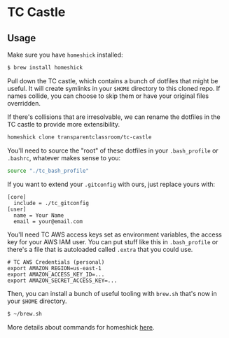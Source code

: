 # TC Castle

## Usage

Make sure you have `homeshick` installed:

```bash
$ brew install homeshick
```

Pull down the TC castle, which contains a bunch of dotfiles that might be useful. It will create symlinks in your `$HOME` directory to this cloned repo. If names collide, you can choose to skip them or have your original files overridden.

If there's collisions that are irresolvable, we can rename the dotfiles in the TC castle to provide more extensibility.

```bash
homeshick clone transparentclassroom/tc-castle
```

You'll need to source the "root" of these dotfiles in your `.bash_profile` or `.bashrc`, whatever makes sense to you:

```bash
source "./tc_bash_profile"
```

If you want to extend your `.gitconfig` with ours, just replace yours with:

```
[core]
  include = ./tc_gitconfig
[user]
  name = Your Name
  email = your@email.com
```

You'll need TC AWS access keys set as environment variables, the access key for your AWS IAM user. You can put stuff like this in `.bash_profile` or there's a file that is autoloaded called `.extra` that you could use.

```
# TC AWS Credentials (personal)
export AMAZON_REGION=us-east-1
export AMAZON_ACCESS_KEY_ID=...
export AMAZON_SECRET_ACCESS_KEY=...
```

Then, you can install a bunch of useful tooling with `brew.sh` that's now in your `$HOME` directory.

```bash
$ ~/brew.sh
```

More details about commands for homeshick [here](https://github.com/andsens/homeshick/wiki/Commands).
